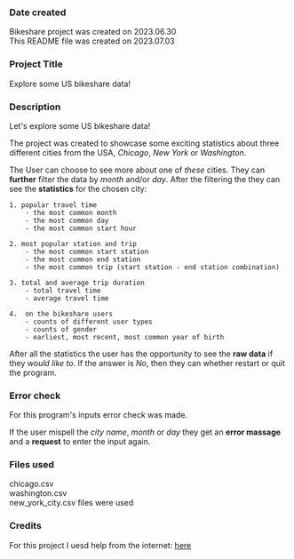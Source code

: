 ### Date created
Bikeshare project was created on 2023.06.30\
This README file was created on 2023.07.03

### Project Title
Explore some US bikeshare data!

### Description
Let's explore some US bikeshare data!

The project was created to showcase some exciting statistics about three different cities from the USA, _Chicago_, _New York_ or _Washington_.

The User can choose to see more about one of _these_ cities. They can **further** filter the data by _month_ and/or _day_. After the filtering the they can see the **statistics** for the chosen city: 

    1. popular travel time
        - the most common month
        - the most common day
        - the most common start hour

    2. most popular station and trip
        - the most common start station
        - the most common end station
        - the most common trip (start station - end station combination)

    3. total and average trip duration
        - total travel time
        - average travel time

    4.  on the bikeshare users
        - counts of different user types
        - counts of gender
        - earliest, most recent, most common year of birth

After all the statistics the user has the opportunity to see the **raw data** if they _would like to_. If the answer is _No_, then they can whether restart or quit the program. 

### Error check
For this program's inputs error check was made.

If the user mispell the _city name_, _month_ or _day_ they get an **error massage** and a **request** to enter the input again.

### Files used
chicago.csv\
washington.csv\
new_york_city.csv files were used

### Credits
For this project I uesd help from the internet: [here](https://stackoverflow.com/questions/63833354/python-pandas-how-to-get-data-every-n-and-every-nth-rows)